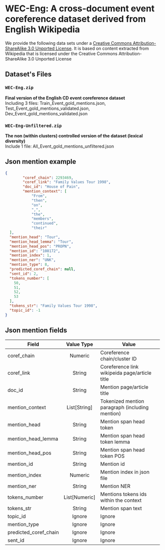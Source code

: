 # WEC-Eng: A cross-document event coreference dataset derived from English Wikipedia
We provide the following data sets under a <a href="https://creativecommons.org/licenses/by-sa/3.0/deed.en_US">Creative Commons Attribution-ShareAlike 3.0 Unported License</a>. It is based on content extracted from Wikipedia that is licensed under the Creative Commons Attribution-ShareAlike 3.0 Unported License
## Dataset's Files
### `WEC-Eng.zip` 
**Final version of the English CD event coreference dataset**<br>
Including 3 files: Train_Event_gold_mentions.json, Test_Event_gold_mentions_validated.json, Dev_Event_gold_mentions_validated.json

### `WEC-Eng-Unfiltered.zip`
**The non (within clusters) controlled version of the dataset (lexical diversity)**<br>
Include 1 file: All_Event_gold_mentions_unfiltered.json

## Json mention example
```json
{
        "coref_chain": 2293469,
        "coref_link": "Family Values Tour 1998",
        "doc_id": "House of Pain",
        "mention_context": [
            "From",
            "then",
            "on",
            ",",
            "the",
            "members",
            "continued",
            "their"
  ],
  "mention_head": "Tour",
  "mention_head_lemma": "Tour",
  "mention_head_pos": "PROPN",
  "mention_id": "108172",
  "mention_index": 1,
  "mention_ner": "UNK",
  "mention_type": 8,
  "predicted_coref_chain": null,
  "sent_id": 2,
  "tokens_number": [
    50,
    51,
    52,
    53
  ],
  "tokens_str": "Family Values Tour 1998",
  "topic_id": -1
}
```
## Json mention fields
|Field|Value Type|Value|
|---|:---:|---|
|coref_chain|Numeric|Coreference chain/cluster ID|
|coref_link|String|Coreference link wikipeida page/article title|
|doc_id|String|Mention page/article title|
|mention_context|List[String]|Tokenized mention paragraph (including mention)|
|mention_head|String|Mention span head token|
|mention_head_lemma|String|Mention span head token lemma|
|mention_head_pos|String|Mention span head token POS|
|mention_id|String|Mention id|
|mention_index|Numeric|Mention index in json file|
|mention_ner|String|Mention NER|
|tokens_number|List[Numeric]|Mentions tokens ids within the context|
|tokens_str|String|Mention span text|
|topic_id|Ignore|Ignore|
|mention_type|Ignore|Ignore|
|predicted_coref_chain|Ignore|Ignore|
|sent_id|Ignore|Ignore|
